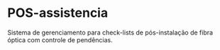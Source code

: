 # POS-assistencia
Sistema de gerenciamento para check-lists de pós-instalação de fibra óptica com controle de pendências.
